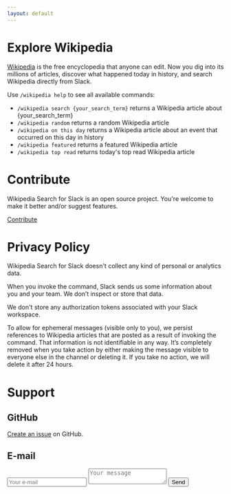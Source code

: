 ```yaml
---
layout: default
---
```


# Explore Wikipedia

[Wikipedia](https://www.wikipedia.org) is the free encyclopedia that anyone can edit. Now you dig into its millions of articles, discover what happened today in history, and search Wikipedia directly from Slack. 

Use `/wikipedia help` to see all available commands:

* `/wikipedia search {your_search_term}` returns a Wikipedia article about {your_search_term}
* `/wikipedia random` returns a random Wikipedia article
* `/wikipedia on this day` returns a Wikipedia article about an event that occurred on this day in history
* `/wikipedia featured` returns a featured Wikipedia article
* `/wikipedia top read` returns today's top read Wikipedia article

# Contribute

Wikipedia Search for Slack is an open source project. You're welcome to make it better and/or suggest features. 

<a href="https://github.com/nambatee/wikipedia-slackbot" target="_blank" class="tertiary-btn">
        Contribute
</a>

# <a name="privacy"></a>Privacy Policy

Wikipedia Search for Slack doesn't collect any kind of personal or analytics data.

When you invoke the command, Slack sends us some information about you and your team. We don’t inspect or store that data.

We don't store any authorization tokens associated with your Slack workspace.

To allow for ephemeral messages (visible only to you), we persist references to Wikipedia articles that are posted as a result of invoking the command. That information is not identifiable in any way. It’s completely removed when you take action by either making the message visible to everyone else in the channel or deleting it. If you take no action, we will delete it after 24 hours.

# <a name="support"></a>Support

## GitHub

[Create an issue](https://github.com/nambatee/wikipedia-slackbot/issues/new) on GitHub.

## E-mail

<form action="https://formspree.io/nharateh@gmail.com" method="POST" class="contact-form">
    <input type="email" name="_replyto" placeholder="Your e-mail">
    <textarea name="message" placeholder="Your message"></textarea>
    <input type="submit" value="Send" class="tertiary-btn">
</form>
